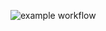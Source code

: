 ![example workflow](https://github.com/sh777/simple-service-test-duration/actions/workflows/build.yml/badge.svg)